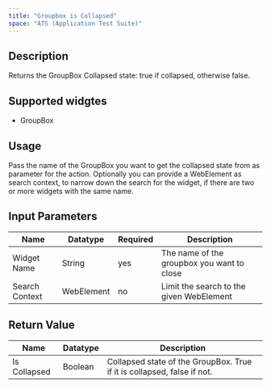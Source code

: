 ```yaml
---
title: "Groupbox is Collapsed"
space: "ATS (Application Test Suite)"
---
```

## Description

Returns the GroupBox Collapsed state: true if collapsed, otherwise false.

## Supported widgtes

 + GroupBox

## Usage

Pass the name of the GroupBox you want to get the collapsed state from as parameter for the action.
Optionally you can provide a WebElement as search context, to narrow down the search for the widget, if there are two or more widgets with the same name.

## Input Parameters

Name | Datatype | Required | Description
---- |--------| -------|---------------
Widget Name | String | yes | The name of the groupbox you want to close
Search Context | WebElement | no | Limit the search to the given WebElement

## Return Value

Name | Datatype | Description
---- | --------- | ---------------
Is Collapsed | Boolean | Collapsed state of the GroupBox. True if it is collapsed, false if not.
